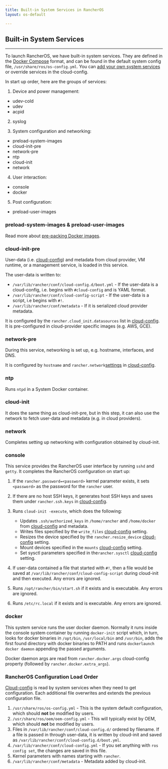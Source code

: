 ```yaml
---
title: Built-in System Services in RancherOS
layout: os-default

---
```


## Built-in System Services
---

To launch RancherOS, we have built-in system services. They are defined in the [Docker Compose](https://docs.docker.com/compose/compose-file/) format, and can be found in the default system config file, `/usr/share/ros/os-config.yml`. You can [add your own system services]({{site.baseurl}}/os/system-services/) or override services in the cloud-config.

In start up order, here are the groups of services:

1. Device and power management:
- udev-cold
- udev
- acpid

2. syslog

3. System configuration and networking:
- preload-system-images
- cloud-init-pre
- network-pre
- ntp
- cloud-init
- network

4. User interaction:
- console
- docker

5. Post configuration:
- preload-user-images

### preload-system-images & preload-user-images

Read more about [pre-packing Docker images]({{site.baseurl}}/os/configuration/prepacking-docker-images/).

### cloud-init-pre

User-data (i.e. [cloud-config]({{site.baseurl}}/os/configuration/#cloud-config)) and metadata from cloud provider, VM runtime, or a management service, is loaded in this service.

The user-data is written to:

* `/var/lib/rancher/conf/cloud-config.d/boot.yml` - If the user-data is a cloud-config, i.e. begins with `#cloud-config` and is YAML format.
* `/var/lib/rancher/conf/cloud-config-script` - If the user-data is a script, i.e begins with `#!`.
* `/var/lib/rancher/conf/metadata` - If it is serialized cloud provider metadata.

It is configured by the `rancher.cloud_init.datasources` list in [cloud-config]({{site.baseurl}}/os/configuration/#cloud-config). It is pre-configured in cloud-provider specific images (e.g. AWS, GCE).

### network-pre

During this service, networking is set up, e.g. hostname, interfaces, and DNS.

It is configured by `hostname` and `rancher.network`[settings]({{site.baseurl}}/os/networking/) in [cloud-config]({{site.baseurl}}/os/configuration/#cloud-config).

### ntp

Runs `ntpd` in a System Docker container.

### cloud-init

It does the same thing as cloud-init-pre, but in this step, it can also use the network to fetch user-data and metadata (e.g. in cloud providers).


### network

Completes setting up networking with configuration obtained by cloud-init.


### console

This service provides the RancherOS user interface by running `sshd` and `getty`. It completes the RancherOS configuration on start up:

1. If the `rancher.password=<password>` kernel parameter exists, it sets `<password>` as the password for the `rancher` user.

2. If there are no host SSH keys, it generates host SSH keys and saves them under `rancher.ssh.keys` in [cloud-config]({{site.baseurl}}/os/configuration/#cloud-config).

3. Runs `cloud-init -execute`, which does the following:

   * Updates `.ssh/authorized_keys` in `/home/rancher` and `/home/docker` from [cloud-config]({{site.baseurl}}/os/configuration/ssh-keys/) and metadata.
   * Writes files specified by the `write_files` [cloud-config]({{site.baseurl}}/os/configuration/write-files/) setting.
   * Resizes the device specified by the `rancher.resize_device` [cloud-config]({{site.baseurl}}/os/configuration/resizing-device-partition/) setting.
   * Mount devices specified in the `mounts` [cloud-config]({{site.baseurl}}/os/configuration/additional-mounts/) setting.
   * Set sysctl parameters specified in  the`rancher.sysctl` [cloud-config]({{site.baseurl}}/os/configuration/sysctl/) setting.

4. If user-data contained a file that started with `#!`, then a file would be saved at `/var/lib/rancher/conf/cloud-config-script` during cloud-init and then executed. Any errors are ignored.

5. Runs `/opt/rancher/bin/start.sh` if it exists and is executable. Any errors are ignored.

6. Runs `/etc/rc.local` if it exists and is executable. Any errors are ignored.


### docker

This system service runs the user docker daemon. Normally it runs inside the console system container by running `docker-init` script which, in turn, looks for docker binaries in `/opt/bin`, `/usr/local/bin` and `/usr/bin`, adds the first found directory with docker binaries to PATH and runs `dockerlaunch docker daemon` appending the passed arguments.

Docker daemon args are read from `rancher.docker.args` cloud-config property (followed by `rancher.docker.extra_args`).

### RancherOS Configuration Load Order

[Cloud-config]({{site.baseurl}}/os/configuration/#cloud-config/) is read by system services when they need to get configuration. Each additional file overwrites and extends the previous configuration file.

1. `/usr/share/ros/os-config.yml` - This is the system default configuration, which should **not** be modified by users.
2. `/usr/share/ros/oem/oem-config.yml` - This will typically exist by OEM, which should **not** be modified by users.
3. Files in `/var/lib/rancher/conf/cloud-config.d/` ordered by filename. If a file is passed in through user-data, it is written by cloud-init and saved as `/var/lib/rancher/conf/cloud-config.d/boot.yml`.
4. `/var/lib/rancher/conf/cloud-config.yml` - If you set anything with `ros config set`, the changes are saved in this file.
5. Kernel parameters with names starting with `rancher`.
6. `/var/lib/rancher/conf/metadata` - Metadata added by cloud-init.
